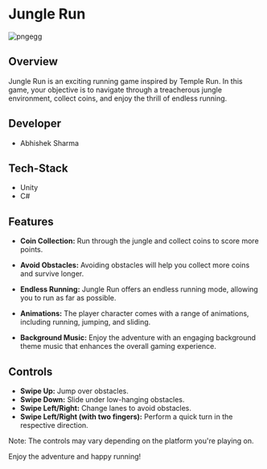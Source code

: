 # Jungle Run

![pngegg](https://github.com/SharmaAbhishek28/JungleRun/assets/135024126/98a8d874-b9fb-4c30-97c1-e5b50c61392a)


## Overview

Jungle Run is an exciting running game inspired by Temple Run. In this game, your objective is to navigate through a treacherous jungle environment, collect coins, and enjoy the thrill of endless running.

## Developer

- Abhishek Sharma

## Tech-Stack

- Unity
- C#

## Features

- **Coin Collection:** Run through the jungle and collect coins to score more points.
- **Avoid Obstacles:**  Avoiding obstacles will help you collect more coins and survive longer.

- **Endless Running:** Jungle Run offers an endless running mode, allowing you to run as far as possible.

- **Animations:** The player character comes with a range of animations, including running, jumping, and sliding.

- **Background Music:** Enjoy the adventure with an engaging background theme music that enhances the overall gaming experience.


## Controls

- **Swipe Up:** Jump over obstacles.
- **Swipe Down:** Slide under low-hanging obstacles.
- **Swipe Left/Right:** Change lanes to avoid obstacles.
- **Swipe Left/Right (with two fingers):** Perform a quick turn in the respective direction.

Note: The controls may vary depending on the platform you're playing on.


Enjoy the adventure and happy running!
